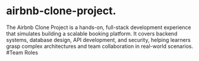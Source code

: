 # airbnb-clone-project.
The Airbnb Clone Project is a hands-on, full-stack development experience that simulates building a scalable booking platform. It covers backend systems, database design, API development, and security, helping learners grasp complex architectures and team collaboration in real-world scenarios.
#Team Roles

